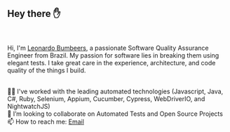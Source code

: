 

<h2> Hey there ✋ </h2>

<br />

Hi, I'm <a href="mailto:leo.brsouza@gmail.com">Leonardo Bumbeers</a>, a passionate Software Quality Assurance Engineer from Brazil. My passion for software lies in breaking them using elegant tests. I take great care in the experience, architecture, and code quality of the things I build.


<br />
👨‍💻 I've worked with the leading automated technologies (Javascript, Java, C#, Ruby, Selenium, Appium, Cucumber, Cypress, WebDriverIO, and NightwatchJS)
<br />
👯 I’m looking to collaborate on Automated Tests and Open Source Projects
<br />
📫 How to reach me: <a href="mailto:leo.brsouza@gmail.com">Email</a>
